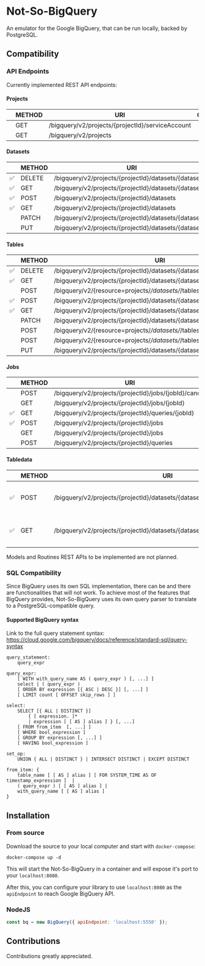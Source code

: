 # Not-So-BigQuery

An emulator for the Google BigQuery, that can be run locally, backed by PostgreSQL.

## Compatibility

### API Endpoints

Currently implemented REST API endpoints:

#### Projects
|     | METHOD | URI | Comment |
| --- | ------ | --- | ------- |
|     | GET    | /bigquery/v2/projects/{projectId}/serviceAccount |         |
|     | GET    | /bigquery/v2/projects |         |
 

#### Datasets
|     | METHOD | URI | Comment |
| --- | ------ | --- | ------- |
| ✅ | DELETE | /bigquery/v2/projects/{projectId}/datasets/{datasetId} |         |
| ✅ | GET    | /bigquery/v2/projects/{projectId}/datasets/{datasetId} |         |
| ✅ | POST   | /bigquery/v2/projects/{projectId}/datasets |         |
| ✅ | GET    | /bigquery/v2/projects/{projectId}/datasets |         |
|     | PATCH  | /bigquery/v2/projects/{projectId}/datasets/{datasetId} |         |
|     | PUT    | /bigquery/v2/projects/{projectId}/datasets/{datasetId} |         |
 

#### Tables
|     | METHOD | URI | Comment |
| --- | ------ | --- | ------- |
| ✅ | DELETE | /bigquery/v2/projects/{projectId}/datasets/{datasetId}/tables/{tableId} |         |
| ✅ | GET    | /bigquery/v2/projects/{projectId}/datasets/{datasetId}/tables/{tableId} |         |
|     | POST   | /bigquery/v2/{resource=projects/*/datasets/*/tables/*}:getIamPolicy |         |
| ✅ | POST   | /bigquery/v2/projects/{projectId}/datasets/{datasetId}/tables |         |
| ✅ | GET    | /bigquery/v2/projects/{projectId}/datasets/{datasetId}/tables |         |
|     | PATCH  | /bigquery/v2/projects/{projectId}/datasets/{datasetId}/tables/{tableId} |         |
|     | POST   | /bigquery/v2/{resource=projects/*/datasets/*/tables/*}:setIamPolicy |         |
|     | POST   | /bigquery/v2/{resource=projects/*/datasets/*/tables/*}:testIamPermissions |         |
|     | PUT    | /bigquery/v2/projects/{projectId}/datasets/{datasetId}/tables/{tableId} |         |
 

#### Jobs
|     | METHOD | URI | Comment |
| --- | ------ | --- | ------- |
|     | POST   | /bigquery/v2/projects/{projectId}/jobs/{jobId}/cancel |         |
|     | GET    | /bigquery/v2/projects/{projectId}/jobs/{jobId} |         |
| ✅ | GET    | /bigquery/v2/projects/{projectId}/queries/{jobId} |         |
| ✅ | POST   | /bigquery/v2/projects/{projectId}/jobs |         |
|     | GET    | /bigquery/v2/projects/{projectId}/jobs |         |
|     | POST   | /bigquery/v2/projects/{projectId}/queries |         |
 

#### Tabledata
|     | METHOD | URI | Comment |
| --- | ------ | --- | ------- |
| ✅ | POST   | /bigquery/v2/projects/{projectId}/datasets/{datasetId}/tables/{tableId}/insertAll | Unsupported feature are listed in the [source](src/api/tables/insertAll/index.js) |
| ✅ | GET    | /bigquery/v2/projects/{projectId}/datasets/{datasetId}/tables/{tableId}/data | Unsupported feature are listed in the [source](src/api/tables/data/index.js) |
 
Models and Routines REST APIs to be implemented are not planned.

### SQL Compatibility

Since BigQuery uses its own SQL implementation, there can be and there are functionalities that will not work. To
achieve most of the features that BigQuery provides, Not-So-BigQuery uses its own query parser to translate to a
PostgreSQL-compatible query.

#### Supported BigQuery syntax

Link to the full query statement syntax: https://cloud.google.com/bigquery/docs/reference/standard-sql/query-syntax

```
query_statement:
    query_expr

query_expr:
    [ WITH with_query_name AS ( query_expr ) [, ...] ]
    select | ( query_expr )
    [ ORDER BY expression [{ ASC | DESC }] [, ...] ]
    [ LIMIT count [ OFFSET skip_rows ] ]

select:
    SELECT [{ ALL | DISTINCT }]
        { [ expression. ]*
        | expression [ [ AS ] alias ] } [, ...]
    [ FROM from_item  [, ...] ]
    [ WHERE bool_expression ]
    [ GROUP BY expression [, ...] ]
    [ HAVING bool_expression ]

set_op:
    UNION { ALL | DISTINCT } | INTERSECT DISTINCT | EXCEPT DISTINCT

from_item: {
    table_name [ [ AS ] alias ] [ FOR SYSTEM_TIME AS OF timestamp_expression ]  |
    ( query_expr ) [ [ AS ] alias ] |
    with_query_name [ [ AS ] alias ]
}
``` 

## Installation

### From source

Download the source to your local computer and start with `docker-compose`:
```shell script
docker-compose up -d
```

This will start the Not-So-BigQuery in a container and will expose it's port to your `localhost:8080`.

After this, you can configure your library to use `localhost:8080` as the `apiEndpoint` to reach Google BigQuery API.

### NodeJS
```javascript
const bq = new BigQuery({ apiEndpoint: 'localhost:5550' });
```

## Contributions

Contributions greatly appreciated.

